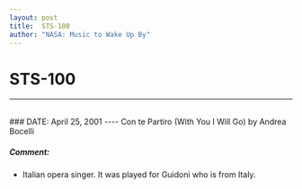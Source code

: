 ```yaml
---
layout: post
title:  STS-100
author: "NASA: Music to Wake Up By"
---
```


# STS-100
----
<br/>
### DATE: April 25, 2001
----
Con te Partiro (With You I Will Go) by Andrea Bocelli

##### Comment:
* Italian opera singer. It was played for Guidoni who is from Italy.
